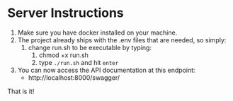 <h1>Server Instructions</h1>

1. Make sure you have docker installed on your machine.
2. The project already ships with the .env files that are needed, so simply:
   1. change run.sh to be executable by typing:
      1. chmod +x run.sh
      2. type `./run.sh` and hit `enter`
3. You can now access the API documentation at this endpoint:
   - http://localhost:8000/swagger/

That is it!
